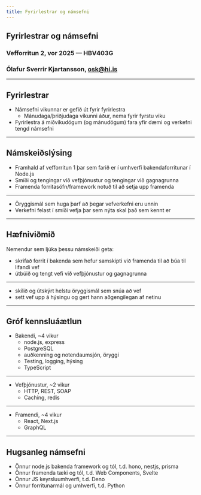 ```yaml
---
title: Fyrirlestrar og námsefni
---
```


## Fyrirlestrar og námsefni

### Vefforritun 2, vor 2025 — HBV403G

### Ólafur Sverrir Kjartansson, [osk@hi.is](mailto:osk@hi.is)

---

## Fyrirlestrar

- Námsefni vikunnar er gefið út fyrir fyrirlestra
  - Mánudaga/þriðjudaga vikunni áður, nema fyrir fyrstu viku
- Fyrirlestra á miðvikudögum (og mánudögum) fara yfir dæmi og verkefni tengd námsefni

---

## Námskeiðslýsing

- Framhald af vefforritun 1 þar sem farið er í umhverfi bakendaforritunar í Node.js
- Smíði og tengingar við vefþjónustur og tengingar við gagnagrunna
- Framenda forritasöfn/framework notuð til að setja upp framenda

---

- Öryggismál sem huga þarf að þegar vefverkefni eru unnin
- Verkefni felast í smíði vefja þar sem nýta skal það sem kennt er

---

## Hæfniviðmið

Nemendur sem ljúka þessu námskeiði geta:

- skrifað forrit í bakenda sem hefur samskipti við framenda til að búa til lifandi vef
- útbúið og tengt vefi við vefþjónustur og gagnagrunna

---

- skilið og útskýrt helstu öryggismál sem snúa að vef
- sett vef upp á hýsingu og gert hann aðgengilegan af netinu

---

## Gróf kennsluáætlun

- Bakendi, ~4 vikur
  - node.js, express
  - PostgreSQL
  - auðkenning og notendaumsjón, öryggi
  - Testing, logging, hýsing
  - TypeScript

---

- Vefþjónustur, ~2 vikur
  - HTTP, REST, SOAP
  - Caching, redis

---

- Framendi, ~4 vikur
  - React, Next.js
  - GraphQL

---

## Hugsanleg námsefni

- Önnur node.js bakenda framework og tól, t.d. hono, nestjs, prisma
- Önnur framenda tæki og tól, t.d. Web Components, Svelte
- Önnur JS keyrsluumhverfi, t.d. Deno
- Önnur forritunarmál og umhverfi, t.d. Python
